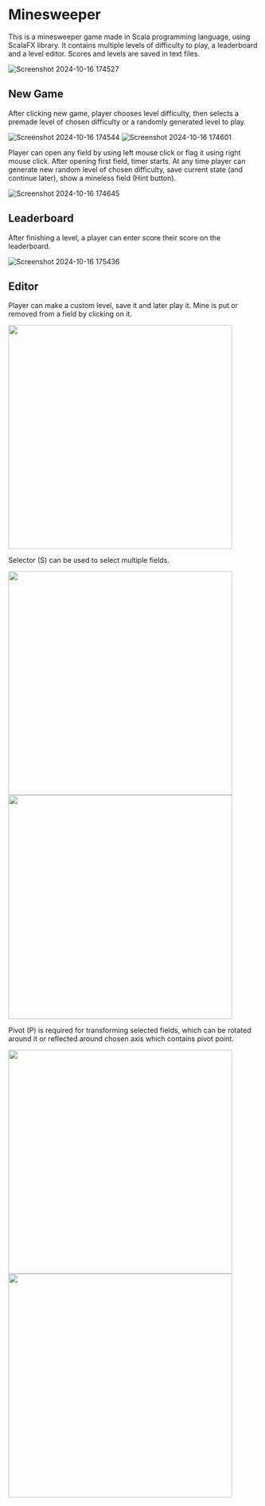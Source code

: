 # Minesweeper
This is a minesweeper game made in Scala programming language, using ScalaFX library. It contains multiple levels of difficulty to play, a leaderboard and a level editor. Scores and levels are saved in text files.

![Screenshot 2024-10-16 174527](https://github.com/user-attachments/assets/4f05ec41-fabb-4be0-89f2-168e998af11c)

## New Game
After clicking new game, player chooses level difficulty, then selects a premade level of chosen difficulty or a randomly generated level to play.

![Screenshot 2024-10-16 174544](https://github.com/user-attachments/assets/07b9c9bf-7b61-4c7f-bcb8-71552ef0b49e)
![Screenshot 2024-10-16 174601](https://github.com/user-attachments/assets/fa9d9e5b-a9f9-4e37-85e8-fae500e4c39c)

Player can open any field by using left mouse click or flag it using right mouse click. After opening first field, timer starts. At any time player can generate new random level of chosen difficulty, save current state (and continue later), show a mineless field (Hint button).

![Screenshot 2024-10-16 174645](https://github.com/user-attachments/assets/0173fde9-65fa-4fa0-b6c5-052c6ec8c33b)

## Leaderboard
After finishing a level, a player can enter score their score on the leaderboard. 

![Screenshot 2024-10-16 175436](https://github.com/user-attachments/assets/ca20e208-a088-4658-bde4-fe432a7e35e9)

## Editor
Player can make a custom level, save it and later play it. Mine is put or removed from a field by clicking on it.

<img src="https://github.com/user-attachments/assets/212eb678-1649-4342-b1c4-7390dd1c36a2" alt="" width="450"/>


Selector (S) can be used to select multiple fields. 

<img src="https://github.com/user-attachments/assets/9a022226-0df8-48f3-b3e0-2db1dbb29c8b" alt="" width="450"/>
<img src="https://github.com/user-attachments/assets/ee5b4ede-d885-41d5-b146-d6053b8885a6" alt="" width="450"/>


Pivot (P) is required for transforming selected fields, which can be rotated around it or reflected around chosen axis which contains pivot point.

<img src="https://github.com/user-attachments/assets/d50b7d8a-7a77-4269-9c84-894c61b36844" alt="" width="450"/>
<img src="https://github.com/user-attachments/assets/6e817348-d6be-44d1-9b0d-12b1f3366009" alt="" width="450"/>
